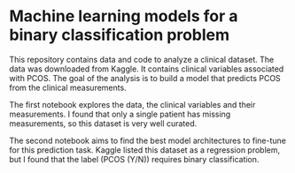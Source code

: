 # Machine learning models for a binary classification problem

This repository contains data and code to analyze a clinical dataset.
The data was downloaded from Kaggle. It contains clinical variables
associated with PCOS. The goal of the analysis is to build a
model that predicts PCOS from the clinical measurements.

The first notebook explores the data, the clinical variables and their
measurements. I found that only a single patient has missing measurements,
so this dataset is very well curated.

The second notebook aims to find the best model architectures to fine-tune
for this prediction task. Kaggle listed this dataset as a regression problem, 
but I found that the label (PCOS (Y/N)) requires binary classification.
